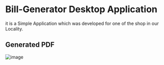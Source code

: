 # **Bill-Generator Desktop Application**
 it is a Simple Application which was developed for one of the shop in our Locality.

## Generated PDF
 ![image](https://github.com/rajkumarcodelab/Bill-Generator/assets/159022306/dc423d6a-1e39-41db-a466-c703f8d03cd3)


